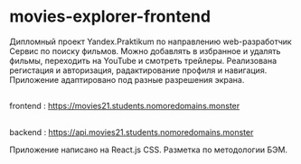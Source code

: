 # movies-explorer-frontend

Дипломный проект Yandex.Praktikum по направлению web-разработчик
Сервис по поиску фильмов. Можно добавлять в избранное и удалять фильмы, переходить на YouTube и смотреть трейлеры. Реализована регистация и авторизация, радактирование профиля и навигация. Приложение адаптировано под разные разрешения экрана.

##
frontend : https://movies21.students.nomoredomains.monster
##
backend : https://api.movies21.students.nomoredomains.monster

Приложение написано на React.js CSS. 
Разметка по методологии БЭМ.